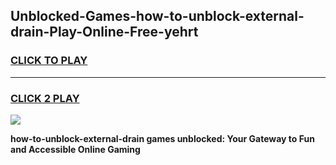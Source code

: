 
## Unblocked-Games-how-to-unblock-external-drain-Play-Online-Free-yehrt
<h3>
<a href="https://premium76.site?title=how-to-unblock-external-drain&ref=26A">CLICK TO PLAY</a></h3>
<hr>

<h3>
<a href="https://premium76.site?title=how-to-unblock-external-drain&ref=26A">CLICK 2 PLAY</a>
  
</h3>

<a href="https://premium76.site?title=how-to-unblock-external-drain&ref=26A"><img src="https://clearcache.store/games.png"></a>


**how-to-unblock-external-drain games unblocked: Your Gateway to Fun and Accessible Online Gaming**
